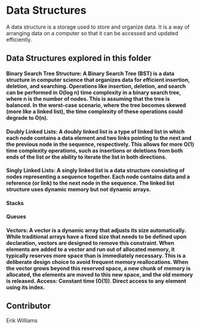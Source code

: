 # Data Structures

A data structure is a storage used to store and organize data. It is a way of arranging data on a computer so that it can be accessed and updated efficiently.

## Data Structures explored in this folder

#### Binary Search Tree Structure: A Binary Search Tree (BST) is a data structure in computer science that organizes data for efficient insertion, deletion, and searching. Operations like insertion, deletion, and search can be performed in O(log n) time complexity in a binary search tree, where n is the number of nodes. This is assuming that the tree is balanced. In the worst-case scenario, where the tree becomes skewed (more like a linked list), the time complexity of these operations could degrade to O(n).

#### Doubly Linked Lists: A doubly linked list is a type of linked list in which each node contains a data element and two links pointing to the next and the previous node in the sequence, respectively. This allows for more O(1) time complexity operations, such as insertions or deletions from both ends of the list or the ability to iterate the list in both directions.

#### Singly Linked Lists: A singly linked list is a data structure consisting of nodes representing a sequence together. Each node contains data and a reference (or link) to the next node in the sequence. The linked list structure uses dynamic memory but not dynamic arrays.

#### Stacks

#### Queues

#### Vectors: A vector is a dynamic array that adjusts its size automatically. While traditional arrays have a fixed size that needs to be defined upon declaration, vectors are designed to remove this constraint. When elements are added to a vector and run out of allocated memory, it typically reserves more space than is immediately necessary. This is a deliberate design choice to avoid frequent memory reallocations. When the vector grows beyond this reserved space, a new chunk of memory is allocated, the elements are moved to this new space, and the old memory is released. Access: Constant time (O(1)). Direct access to any element using its index.

## Contributor

Erik Williams
